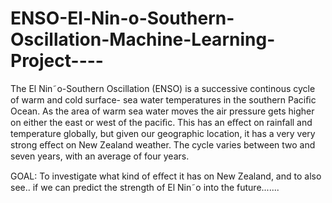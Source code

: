 # ENSO-El-Nin-o-Southern-Oscillation-Machine-Learning-Project----
The El Nin˜o-Southern Oscillation (ENSO) is a successive continous cycle of warm and cold surface- sea water temperatures in the southern Paciﬁc Ocean. As the area of warm sea water moves the air pressure gets higher on either the east or west of the paciﬁc. This has an eﬀect on rainfall and temperature globally, but given our geographic location, it has a very very strong eﬀect on New Zealand weather. The cycle varies between two and seven years, with an average of four years.

GOAL: To investigate what kind of eﬀect it has on New Zealand, and to also see.. if we can predict the strength of El Nin˜o into the future.......
